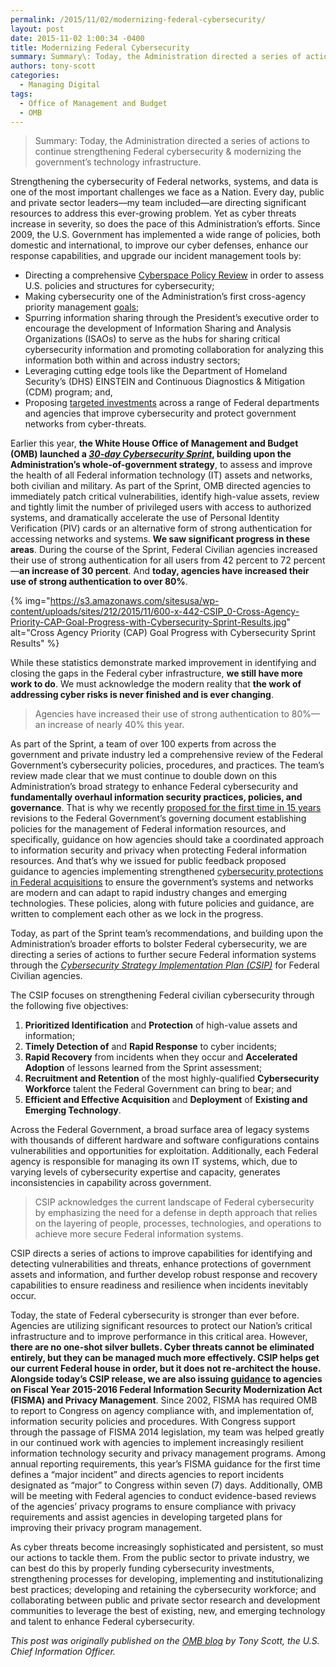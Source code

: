 ```yaml
---
permalink: /2015/11/02/modernizing-federal-cybersecurity/
layout: post
date: 2015-11-02 1:00:34 -0400
title: Modernizing Federal Cybersecurity
summary: Summary\: Today, the Administration directed a series of actions to continue strengthening Federal cybersecurity &amp;amp; modernizing the government&rsquo;s technology infrastructure. Strengthening the cybersecurity of Federal networks, systems, and data is one of the most important challenges we face as a Nation. Every day, public and private sector leaders&mdash;my team included&mdash;are directing significant resources to address
authors: tony-scott
categories:
  - Managing Digital
tags:
  - Office of Management and Budget
  - OMB
---
```


> Summary: Today, the Administration directed a series of actions to continue strengthening Federal cybersecurity & modernizing the government’s technology infrastructure.

Strengthening the cybersecurity of Federal networks, systems, and data is one of the most important challenges we face as a Nation. Every day, public and private sector leaders—my team included—are directing significant resources to address this ever-growing problem. Yet as cyber threats increase in severity, so does the pace of this Administration’s efforts. Since 2009, the U.S. Government has implemented a wide range of policies, both domestic and international, to improve our cyber defenses, enhance our response capabilities, and upgrade our incident management tools by:

  * Directing a comprehensive [Cyberspace Policy Review](https://www.whitehouse.gov/assets/documents/Cyberspace_Policy_Review_final.pdf) in order to assess U.S. policies and structures for cybersecurity;
  * Making cybersecurity one of the Administration’s first cross-agency priority management [goals](http://www.performance.gov/node/3401/view?view=public#overview);
  * Spurring information sharing through the President’s executive order to encourage the development of Information Sharing and Analysis Organizations (ISAOs) to serve as the hubs for sharing critical cybersecurity information and promoting collaboration for analyzing this information both within and across industry sectors;
  * Leveraging cutting edge tools like the Department of Homeland Security’s (DHS) EINSTEIN and Continuous Diagnostics & Mitigation (CDM) program; and,
  * Proposing [targeted investments](https://www.whitehouse.gov/sites/default/files/omb/budget/fy2016/assets/fact_sheets/cybersecurity-updated.pdf) across a range of Federal departments and agencies that improve cybersecurity and protect government networks from cyber-threats.

Earlier this year, **the White House Office of Management and Budget (OMB) launched a _[30-day Cybersecurity Sprint](https://www.whitehouse.gov/sites/default/files/omb/budget/fy2016/assets/fact_sheets/enhancing-strengthening-federal-government-cybersecurity.pdf)_, building upon the Administration’s whole-of-government strategy**, to assess and improve the health of all Federal information technology (IT) assets and networks, both civilian and military. As part of the Sprint, OMB directed agencies to immediately patch critical vulnerabilities, identify high-value assets, review and tightly limit the number of privileged users with access to authorized systems, and dramatically accelerate the use of Personal Identity Verification (PIV) cards or an alternative form of strong authentication for accessing networks and systems. **We saw significant progress in these areas**. During the course of the Sprint, Federal Civilian agencies increased their use of strong authentication for all users from 42 percent to 72 percent—**an increase of 30 percent**. And **today, agencies have increased their use of strong authentication to over 80%**.

{% img="https://s3.amazonaws.com/sitesusa/wp-content/uploads/sites/212/2015/11/600-x-442-CSIP_0-Cross-Agency-Priority-CAP-Goal-Progress-with-Cybersecurity-Sprint-Results.jpg" alt="Cross Agency Priority (CAP) Goal Progress with Cybersecurity Sprint Results" %}

While these statistics demonstrate marked improvement in identifying and closing the gaps in the Federal cyber infrastructure, **we still have more work to do**. We must acknowledge the modern reality that **the work of addressing cyber risks is never finished and is ever changing**.

> Agencies have increased their use of strong authentication to 80%—an increase of nearly 40% this year.

As part of the Sprint, a team of over 100 experts from across the government and private industry led a comprehensive review of the Federal Government’s cybersecurity policies, procedures, and practices. The team’s review made clear that we must continue to double down on this Administration’s broad strategy to enhance Federal cybersecurity and **fundamentally overhaul information security practices, policies, and governance**. That is why we recently [proposed for the first time in 15 years](https://www.whitehouse.gov/blog/2015/10/20/modernizing-federal-information-policy) revisions to the Federal Government’s governing document establishing policies for the management of Federal information resources, and specifically, guidance on how agencies should take a coordinated approach to information security and privacy when protecting Federal information resources. And that’s why we issued for public feedback proposed guidance to agencies implementing strengthened [cybersecurity protections in Federal acquisitions](https://policy.cio.gov/) to ensure the government’s systems and networks are modern and can adapt to rapid industry changes and emerging technologies. These policies, along with future policies and guidance, are written to complement each other as we lock in the progress.

Today, as part of the Sprint team’s recommendations, and building upon the Administration’s broader efforts to bolster Federal cybersecurity, we are directing a series of actions to further secure Federal information systems through the _[Cybersecurity Strategy Implementation Plan (CSIP)](https://www.whitehouse.gov/sites/default/files/omb/memoranda/2016/m-16-04.pdf)_ for Federal Civilian agencies.

The CSIP focuses on strengthening Federal civilian cybersecurity through the following five objectives:

  1. **Prioritized Identification** and **Protection** of high-value assets and information;
  2. **Timely Detection of** and **Rapid Response** to cyber incidents;
  3. **Rapid Recovery** from incidents when they occur and **Accelerated Adoption** of lessons learned from the Sprint assessment;
  4. **Recruitment and Retention** of the most highly-qualified **Cybersecurity Workforce** talent the Federal Government can bring to bear; and
  5. **Efficient and Effective Acquisition** and **Deployment** of **Existing and Emerging Technology**.

Across the Federal Government, a broad surface area of legacy systems with thousands of different hardware and software configurations contains vulnerabilities and opportunities for exploitation. Additionally, each Federal agency is responsible for managing its own IT systems, which, due to varying levels of cybersecurity expertise and capacity, generates inconsistencies in capability across government.

> CSIP acknowledges the current landscape of Federal cybersecurity by emphasizing the need for a defense in depth approach that relies on the layering of people, processes, technologies, and operations to achieve more secure Federal information systems.

CSIP directs a series of actions to improve capabilities for identifying and detecting vulnerabilities and threats, enhance protections of government assets and information, and further develop robust response and recovery capabilities to ensure readiness and resilience when incidents inevitably occur.

Today, the state of Federal cybersecurity is stronger than ever before. Agencies are utilizing significant resources to protect our Nation’s critical infrastructure and to improve performance in this critical area. However, **there are no one-shot silver bullets. Cyber threats cannot be eliminated entirely, but they can be managed much more effectively. CSIP helps get our current Federal house in order, but it does not re-architect the house. Alongside today’s CSIP release, we are also issuing [guidance](https://www.whitehouse.gov/sites/default/files/omb/memoranda/2016/m-16-03.pdf) to agencies on Fiscal Year 2015-2016 Federal Information Security Modernization Act (FISMA) and Privacy Management**. Since 2002, FISMA has required OMB to report to Congress on agency compliance with, and implementation of, information security policies and procedures. With Congress support through the passage of FISMA 2014 legislation, my team was helped greatly in our continued work with agencies to implement increasingly resilient information technology security and privacy management programs. Among annual reporting requirements, this year’s FISMA guidance for the first time defines a “major incident” and directs agencies to report incidents designated as “major” to Congress within seven (7) days. Additionally, OMB will be meeting with Federal agencies to conduct evidence-based reviews of the agencies’ privacy programs to ensure compliance with privacy requirements and assist agencies in developing targeted plans for improving their privacy program management.

As cyber threats become increasingly sophisticated and persistent, so must our actions to tackle them. From the public sector to private industry, we can best do this by properly funding cybersecurity investments, strengthening processes for developing, implementing and institutionalizing best practices; developing and retaining the cybersecurity workforce; and collaborating between public and private sector research and development communities to leverage the best of existing, new, and emerging technology and talent to enhance Federal cybersecurity.

_This post was originally published on the [OMB blog](https://www.whitehouse.gov/blog) by Tony Scott, the U.S. Chief Information Officer._